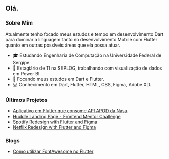 ## Olá.

### Sobre Mim

 Atualmente tenho focado meus estudos e tempo em desenvolvimento Dart para dominar a linguagem tanto no desenvolvimento Mobile com Flutter quanto em outras possíveis áreas que ela possa atuar.

- 🎓 Estudando Engenharia de Computação na Universidade Federal de Sergipe.
- 💼 Estagiário de TI na SEPLOG, trabalhando com visualização de dados em Power BI.
- 🌱 Focando meus estudos em Dart e Flutter.
- 💻 Conhecimento em Dart, Flutter, HTML, CSS, Figma, Adobe XD.

### Últimos Projetos

- [Aplicativo em Flutter que consome API APOD da Nasa](https://github.com/caiovini64/flutter-apod)
- [Huddle Landing Page - Frontend Mentor Challenge](https://github.com/caiovini64/flutter-apod)
- [Spotify Redesign with Flutter and Figma](https://github.com/caiovini64/flutter_spotify_redesign)
- [Netflix Redesign with Flutter and Figma](https://github.com/caiovini64/flutter_NetflixLoginPage)

### Blogs
- [Como utilizar FontAwesome no Flutter](https://medium.com/@caioj3505/como-utilizar-ofontawesome-no-flutter-bc2cd5eb6ba9)

